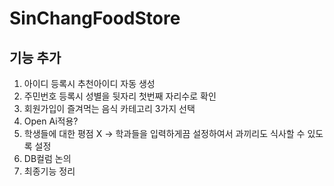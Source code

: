 # SinChangFoodStore
## 기능 추가
1. 아이디 등록시 추천아이디 자동 생성
2. 주민번호 등록시 성별을 뒷자리 첫번째 자리수로 확인
3. 회원가입이 즐겨먹는 음식 카테고리 3가지 선택
4. Open Ai적용?
5. 학생들에 대한 평점 X -> 학과들을 입력하게끔 설정하여서 과끼리도 식사할 수 있도록 설정
6. DB컬럼 논의
7. 최종기능 정리
